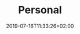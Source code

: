 ---
title: "Personal"
date: 2019-07-16T11:33:26+02:00
draft: false
SICRIS: 15295
bannerText: ""
bannerImg: ""
---